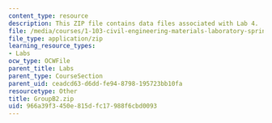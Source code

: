 ```yaml
---
content_type: resource
description: This ZIP file contains data files associated with Lab 4.
file: /media/courses/1-103-civil-engineering-materials-laboratory-spring-2004/966a39f3450e815dfc17988f6cbd0093_GroupB2.zip
file_type: application/zip
learning_resource_types:
- Labs
ocw_type: OCWFile
parent_title: Labs
parent_type: CourseSection
parent_uid: ceadcd63-d6dd-fe94-8798-195723bb10fa
resourcetype: Other
title: GroupB2.zip
uid: 966a39f3-450e-815d-fc17-988f6cbd0093
---
```

